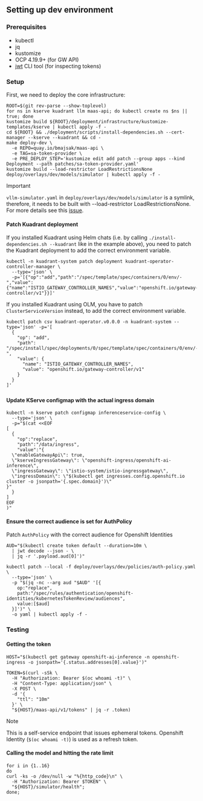 ## Setting up dev environment

### Prerequisites

- kubectl
- jq
- kustomize
- OCP 4.19.9+ (for GW API)
- [jwt](https://github.com/mike-engel/jwt-cli) CLI tool (for inspecting tokens)

### Setup

First, we need to deploy the core infrastructure:

```shell
ROOT=$(git rev-parse --show-toplevel)
for ns in kserve kuadrant llm maas-api; do kubectl create ns $ns || true; done
kustomize build ${ROOT}/deployment/infrastructure/kustomize-templates/kserve | kubectl apply -f -
cd ${ROOT} && ./deployment/scripts/install-dependencies.sh --cert-manager --kserve --kuadrant && cd -
make deploy-dev \
  -e REPO=quay.io/bmajsak/maas-api \
  -e TAG=sa-token-provider \
  -e PRE_DEPLOY_STEP='kustomize edit add patch --group apps --kind Deployment --path patches/sa-token-provider.yaml'
kustomize build --load-restrictor LoadRestrictionsNone deploy/overlays/dev/models/simulator | kubectl apply -f -
```

> [!IMPORTANT]
> `vllm-simulator.yaml` in `deploy/overlays/dev/models/simulator` is a symlink, therefore, it needs to be built with --load-restrictor LoadRestrictionsNone.
> For more details see this [issue](https://github.com/kubernetes-sigs/kustomize/issues/4420).

#### Patch Kuadrant deployment

If you installed Kuadrant using Helm chats (i.e. by calling `./install-dependencies.sh --kuadrant` like in the example above), you need to patch the Kuadrant deployment to add the correct environment variable.

```shell
kubectl -n kuadrant-system patch deployment kuadrant-operator-controller-manager \
  --type='json' \
  -p='[{"op":"add","path":"/spec/template/spec/containers/0/env/-","value":{"name":"ISTIO_GATEWAY_CONTROLLER_NAMES","value":"openshift.io/gateway-controller/v1"}}]'
```

If you installed Kuadrant using OLM, you have to patch `ClusterServiceVersion` instead, to add the correct environment variable.

```shell
kubectl patch csv kuadrant-operator.v0.0.0 -n kuadrant-system --type='json' -p='[
  {
    "op": "add",
    "path": "/spec/install/spec/deployments/0/spec/template/spec/containers/0/env/-",
    "value": {
      "name": "ISTIO_GATEWAY_CONTROLLER_NAMES",
      "value": "openshift.io/gateway-controller/v1"
    }
  }
]'
```

#####
#### Update KServe configmap with the actual ingress domain

```shell
kubectl -n kserve patch configmap inferenceservice-config \
  --type='json' \
  -p="$(cat <<EOF
[
  {
    "op":"replace",
    "path":"/data/ingress",
    "value":"{
  \"enableGatewayApi\": true,
  \"kserveIngressGateway\": \"openshift-ingress/openshift-ai-inference\",
  \"ingressGateway\": \"istio-system/istio-ingressgateway\",
  \"ingressDomain\": \"$(kubectl get ingresses.config.openshift.io cluster -o jsonpath='{.spec.domain}')\"
}"
  }
]
EOF
)"
```

#### Ensure the correct audience is set for AuthPolicy

Patch `AuthPolicy` with the correct audience for Openshift Identities

```shell
AUD="$(kubectl create token default --duration=10m \
  | jwt decode --json - \
  | jq -r '.payload.aud[0]')"

kubectl patch --local -f deploy/overlays/dev/policies/auth-policy.yaml \
  --type='json' \
  -p "$(jq -nc --arg aud "$AUD" '[{
    op:"replace",
    path:"/spec/rules/authentication/openshift-identities/kubernetesTokenReview/audiences",
    value:[$aud]
  }]')" \
  -o yaml | kubectl apply -f -
```

### Testing

#### Getting the token

```shell
HOST="$(kubectl get gateway openshift-ai-inference -n openshift-ingress -o jsonpath='{.status.addresses[0].value}')"

TOKEN=$(curl -sSk \
  -H "Authorization: Bearer $(oc whoami -t)" \
  -H "Content-Type: application/json" \
  -X POST \
  -d '{
    "ttl": "10m"
  }' \
  "${HOST}/maas-api/v1/tokens" | jq -r .token)
```
> [!NOTE]
> This is a self-service endpoint that issues ephemeral tokens. Openshift Identity (`$(oc whoami -t)`) is used as a refresh token.

#### Calling the model and hitting the rate limit

```shell
for i in {1..16}
do
curl -ks -o /dev/null -w "%{http_code}\n" \
  -H "Authorization: Bearer $TOKEN" \
  "${HOST}/simulator/health";
done;
```